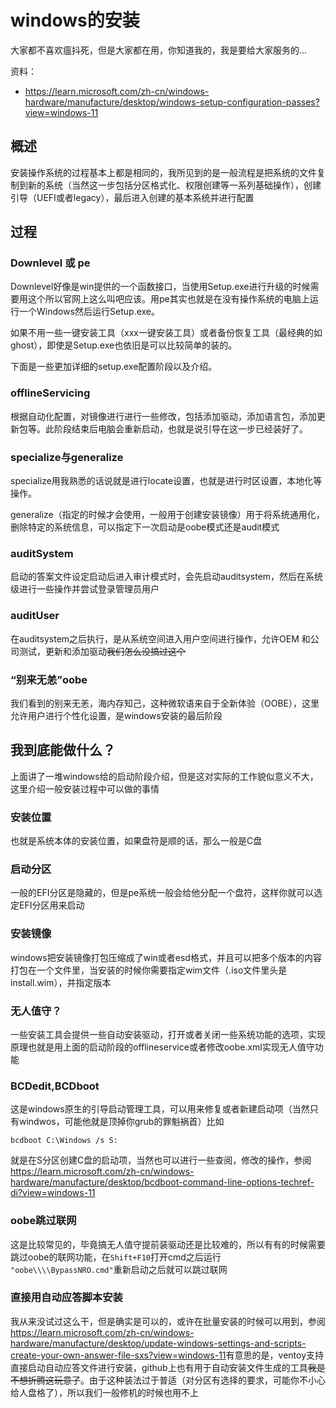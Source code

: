# windows的安装

大家都不喜欢瘟抖死，但是大家都在用，你知道我的，我是要给大家服务的...

资料：

- <https://learn.microsoft.com/zh-cn/windows-hardware/manufacture/desktop/windows-setup-configuration-passes?view=windows-11>

<!-- more -->

## 概述

安装操作系统的过程基本上都是相同的，我所见到的是一般流程是把系统的文件复制到新的系统（当然这一步包括分区格式化、权限创建等一系列基础操作），创建引导（UEFI或者legacy），最后进入创建的基本系统并进行配置

## 过程

### Downlevel 或 pe

Downlevel好像是win提供的一个函数接口，当使用Setup.exe进行升级的时候需要用这个所以官网上这么叫吧应该。用pe其实也就是在没有操作系统的电脑上运行一个Windows然后运行Setup.exe。

如果不用一些一键安装工具（xxx一键安装工具）或者备份恢复工具（最经典的如ghost），即使是Setup.exe也依旧是可以比较简单的装的。

下面是一些更加详细的setup.exe配置阶段以及介绍。

### offlineServicing

根据自动化配置，对镜像进行进行一些修改，包括添加驱动，添加语言包，添加更新包等。此阶段结束后电脑会重新启动，也就是说引导在这一步已经装好了。

### specialize与generalize

specialize用我熟悉的话说就是进行locate设置，也就是进行时区设置，本地化等操作。

generalize（指定的时候才会使用，一般用于创建安装镜像）用于将系统通用化，删除特定的系统信息，可以指定下一次启动是oobe模式还是audit模式

### auditSystem

启动的答案文件设定启动后进入审计模式时，会先启动auditsystem，然后在系统级进行一些操作并尝试登录管理员用户

### auditUser

在auditsystem之后执行，是从系统空间进入用户空间进行操作，允许OEM 和公司测试，更新和添加驱动~~我们怎么没搞过这个~~

### “别来无恙”oobe

我们看到的别来无恙，海内存知己，这种微软语来自于全新体验（OOBE），这里允许用户进行个性化设置，是windows安装的最后阶段

## 我到底能做什么？

上面讲了一堆windows给的启动阶段介绍，但是这对实际的工作貌似意义不大，这里介绍一般安装过程中可以做的事情

### 安装位置

也就是系统本体的安装位置，如果盘符是顺的话，那么一般是C盘

### 启动分区

一般的EFI分区是隐藏的，但是pe系统一般会给他分配一个盘符，这样你就可以选定EFI分区用来启动

### 安装镜像

windows把安装镜像打包压缩成了win或者esd格式，并且可以把多个版本的内容打包在一个文件里，当安装的时候你需要指定wim文件（.iso文件里头是install.wim），并指定版本

### 无人值守？

一些安装工具会提供一些自动安装驱动，打开或者关闭一些系统功能的选项，实现原理也就是用上面的启动阶段的offlineservice或者修改oobe.xml实现无人值守功能

### BCDedit,BCDboot

这是windows原生的引导启动管理工具，可以用来修复或者新建启动项（当然只有windwos，可能他就是顶掉你grub的罪魁祸首）比如

```{bash}
bcdboot C:\Windows /s S:
```

就是在S分区创建C盘的启动项，当然也可以进行一些查阅，修改的操作，参阅<https://learn.microsoft.com/zh-cn/windows-hardware/manufacture/desktop/bcdboot-command-line-options-techref-di?view=windows-11>

### oobe跳过联网

这是比较常见的，毕竟搞无人值守提前装驱动还是比较难的，所以有有的时候需要跳过oobe的联网功能，在`Shift+F10`打开cmd之后运行 `"oobe\\\\BypassNRO.cmd"`重新启动之后就可以跳过联网

### 直接用自动应答脚本安装

我从来没试过这么干，但是确实是可以的，或许在批量安装的时候可以用到，参阅<https://learn.microsoft.com/zh-cn/windows-hardware/manufacture/desktop/update-windows-settings-and-scripts-create-your-own-answer-file-sxs?view=windows-11>有意思的是，ventoy支持直接启动自动应答文件进行安装，github上也有用于自动安装文件生成的工具~~我是不想折腾这玩意了~~。由于这种装法过于普适（对分区有选择的要求，可能你不小心给人盘格了），所以我们一般修机的时候也用不上

